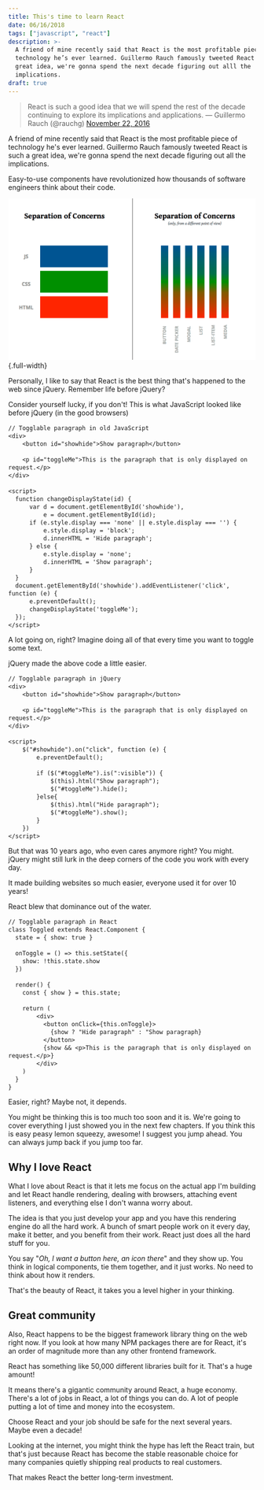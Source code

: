 ```yaml
---
title: This's time to learn React
date: 06/16/2018
tags: ["javascript", "react"]
description: >-
  A friend of mine recently said that React is the most profitable piece of
  technology he’s ever learned. Guillermo Rauch famously tweeted React is such a
  great idea, we're gonna spend the next decade figuring out alll the
  implications.
draft: true
---
```


> React is such a good idea that we will spend the rest of the decade continuing to explore its implications and applications.
— Guillermo Rauch (@rauchg) [November 22, 2016](https://twitter.com/rauchg/status/801005961334943744)

A friend of mine recently said that React is the most profitable piece of technology he's ever learned. Guillermo Rauch famously tweeted React is such a great idea, we're gonna spend the next decade figuring out all the implications.

Easy-to-use components have revolutionized how thousands of software engineers think about their code.

!["Separation of Concerns"](./separation-of-concerns.png){.full-width}

Personally, I like to say that React is the best thing that's happened to the web since jQuery. Remember life before jQuery?

Consider yourself lucky, if you don't! This is what JavaScript looked like before jQuery (in the good browsers)

```
// Togglable paragraph in old JavaScript
<div>
	<button id="showhide">Show paragraph</button>

	<p id="toggleMe">This is the paragraph that is only displayed on request.</p>
</div>

<script>
  function changeDisplayState(id) {
      var d = document.getElementById('showhide'),
          e = document.getElementById(id);
      if (e.style.display === 'none' || e.style.display === '') {
          e.style.display = 'block';
          d.innerHTML = 'Hide paragraph';
      } else {
          e.style.display = 'none';
          d.innerHTML = 'Show paragraph';
      }
  }
  document.getElementById('showhide').addEventListener('click', function (e) {
      e.preventDefault();
      changeDisplayState('toggleMe');
  });
</script>
```

A lot going on, right? Imagine doing all of that every time you want to toggle some text.

jQuery made the above code a little easier.

```
// Togglable paragraph in jQuery
<div>
	<button id="showhide">Show paragraph</button>

	<p id="toggleMe">This is the paragraph that is only displayed on request.</p>
</div>

<script>
	$("#showhide").on("click", function (e) {
		e.preventDefault();

		if ($("#toggleMe").is(":visible")) {
			$(this).html("Show paragraph");
			$("#toggleMe").hide();
		}else{
			$(this).html("Hide paragraph");
			$("#toggleMe").show();
		}
	})
</script>
```

But that was 10 years ago, who even cares anymore right? You might. jQuery might still lurk in the deep corners of the code you work with every day.

It made building websites so much easier, everyone used it for over 10 years!

React blew that dominance out of the water.

```
// Togglable paragraph in React
class Toggled extends React.Component {
  state = { show: true }

  onToggle = () => this.setState({
    show: !this.state.show
  })

  render() {
    const { show } = this.state;

    return (
	    <div>
	      <button onClick={this.onToggle}>
	        {show ? "Hide paragraph" : "Show paragraph}
	      </button>
	      {show && <p>This is the paragraph that is only displayed on request.</p>}
	    </div>
	)
  }
}
```

Easier, right? Maybe not, it depends.

You might be thinking this is too much too soon and it is. We're going to cover everything I just showed you in the next few chapters. If you think this is easy peasy lemon squeezy, awesome! I suggest you jump ahead. You can always jump back if you jump too far.

## Why I love React

What I love about React is that it lets me focus on the actual app I'm building and let React handle rendering, dealing with browsers, attaching event listeners, and everything else I don't wanna worry about.

The idea is that you just develop your app and you have this rendering engine do all the hard work. A bunch of smart people work on it every day, make it better, and you benefit from their work. React just does all the hard stuff for you.

You say "*Oh, I want a button here, an icon there*" and they show up. You think in logical components, tie them together, and it just works. No need to think about how it renders.

That's the beauty of React, it takes you a level higher in your thinking.

## Great community

Also, React happens to be the biggest framework library thing on the web right now. If you look at how many NPM packages there are for React, it's an order of magnitude more than any other frontend framework.

React has something like 50,000 different libraries built for it. That's a huge amount!

It means there's a gigantic community around React, a huge economy. There's a lot of jobs in React, a lot of things you can do. A lot of people putting a lot of time and money into the ecosystem.

Choose React and your job should be safe for the next several years. Maybe even a decade!

Looking at the internet, you might think the hype has left the React train, but that's just because React has become the stable reasonable choice for many companies quietly shipping real products to real customers.

That makes React the better long-term investment.
